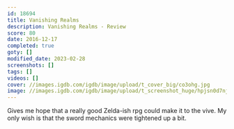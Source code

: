 ```yaml
---
id: 18694
title: Vanishing Realms
description: Vanishing Realms - Review
score: 80
date: 2016-12-17
completed: true
goty: []
modified_date: 2023-02-28
screenshots: []
tags: []
videos: []
cover: //images.igdb.com/igdb/image/upload/t_cover_big/co3ohg.jpg
image: //images.igdb.com/igdb/image/upload/t_screenshot_huge/hpjsn0d7njwcfdobw1z3.jpg
---
```

Gives me hope that a really good Zelda-ish rpg  could make it to the vive. My only wish is that the sword mechanics were tightened up a bit.